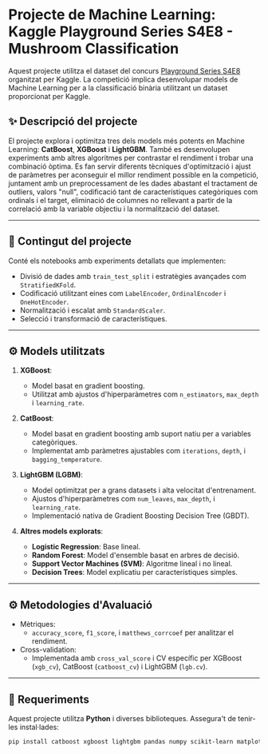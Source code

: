 # Projecte de Machine Learning: Kaggle Playground Series S4E8 - Mushroom Classification

Aquest projecte utilitza el dataset del concurs [Playground Series S4E8](https://www.kaggle.com/competitions/playground-series-s4e8/submissions) organitzat per Kaggle. La competició implica desenvolupar models de Machine Learning per a la classificació binària utilitzant un dataset proporcionat per Kaggle.

## ✨ Descripció del projecte

El projecte explora i optimitza tres dels models més potents en Machine Learning: **CatBoost**, **XGBoost** i **LightGBM**. També es desenvolupen experiments amb altres algoritmes per contrastar el rendiment i trobar una combinació òptima. Es fan servir diferents tècniques d'optimització i ajust de paràmetres per aconseguir el millor rendiment possible en la competició, juntament amb un preprocessament de les dades abastant el tractament de outliers, valors "null", codificació tant de característiques categòriques com ordinals i el target, eliminació de columnes no rellevant a partir de la correlació amb la variable objectiu i la normalització del dataset.

---

## 📝 Contingut del projecte

Conté els notebooks amb experiments detallats que implementen:
- Divisió de dades amb `train_test_split` i estratègies avançades com `StratifiedKFold`.
- Codificació utilitzant eines com `LabelEncoder`, `OrdinalEncoder` i `OneHotEncoder`.
- Normalització i escalat amb `StandardScaler`.
- Selecció i transformació de característiques.

---

## ⚙️ Models utilitzats

1. **XGBoost**:
   - Model basat en gradient boosting.
   - Utilitzat amb ajustos d'hiperparàmetres com `n_estimators`, `max_depth` i `learning_rate`.

2. **CatBoost**:
   - Model basat en gradient boosting amb suport natiu per a variables categòriques.
   - Implementat amb paràmetres ajustables com `iterations`, `depth`, i `bagging_temperature`.

3. **LightGBM (LGBM)**:
   - Model optimitzat per a grans datasets i alta velocitat d'entrenament.
   - Ajustos d'hiperparàmetres com `num_leaves`, `max_depth`, i `learning_rate`.
   - Implementació nativa de Gradient Boosting Decision Tree (GBDT).

4. **Altres models explorats**:
   - **Logistic Regression**: Base lineal.
   - **Random Forest**: Model d'ensemble basat en arbres de decisió.
   - **Support Vector Machines (SVM)**: Algoritme lineal i no lineal.
   - **Decision Trees**: Model explicatiu per característiques simples.

---

## ⚙️ Metodologies d'Avaluació

- Mètriques:
  - `accuracy_score`, `f1_score`, i `matthews_corrcoef` per analitzar el rendiment.
- Cross-validation:
  - Implementada amb `cross_val_score` i CV específic per XGBoost (`xgb_cv`), CatBoost (`catboost_cv`) i LightGBM (`lgb.cv`).

---

## 📂 Requeriments

Aquest projecte utilitza **Python** i diverses biblioteques. Assegura't de tenir-les instal·lades:

```bash
pip install catboost xgboost lightgbm pandas numpy scikit-learn matplotlib
